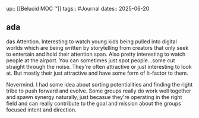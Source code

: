 up:: [[Belucid MOC ™]]
tags:: #Journal 
dates:: 2025-06-20

## ada
das
Attention.
Interesting to watch young kids being pulled into digital worlds which are being written by storytelling from creators that only seek to entertain and hold their attention span.
Also pretty interesting to watch people at the airport. 
You can sometimes just spot people...some cut straight through the noise.
They're often attractive or just interesting to look at.
But mostly their just attractive and have some form of It-factor to them.

Nevermind.
I had some idea about sorting potentialities and finding the right tribe to push forward and evolve.
Some groups really do work well together and spawn synergy naturally, just becasue they're operating in the right field and can really contribute to the goal and mission about the groups focused intent and direction.

